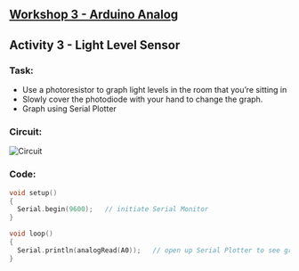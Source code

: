 ## [Workshop 3 - Arduino Analog](https://bmesbuildteamucla.github.io/Workshops/Workshop%203%20-%20Arduino%20Analog)

## Activity 3 - Light Level Sensor

### Task:
* Use a photoresistor to graph light levels in the room that you’re sitting in
* Slowly cover the photodiode with your hand to change the graph.
* Graph using Serial Plotter

### Circuit:
![Circuit](https://bmesbuildteamucla.github.io/Workshops/Workshop%203%20-%20Arduino%20Analog/Activity3/Circuit.png)

### Code:
```c++
void setup()
{
  Serial.begin(9600);   // initiate Serial Monitor
}

void loop()
{
  Serial.println(analogRead(A0));   // open up Serial Plotter to see graphed values
}
```
